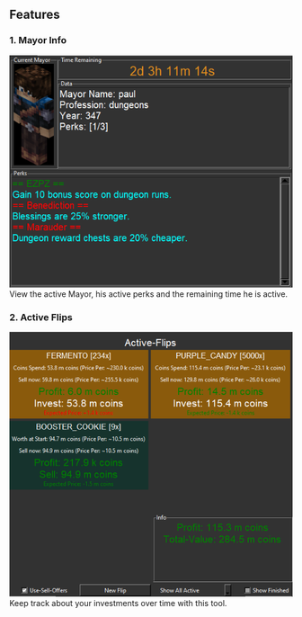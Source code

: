 ## Features
### 1. Mayor Info
![image](src/images/reference/mayor.png) \
View the active Mayor, his active perks and the remaining time he is active.
### 2. Active Flips
![image](src/images/reference/active_flips.png) \
Keep track about your investments over time with this tool.
